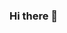 ### Hi there 👋

<!--
**sasa0128/sasa0128** is a ✨ _special_ ✨ repository because its `README.md` (this file) appears on your GitHub profile.

Here are some ideas to get you started:

 
- 🌱 I’m currently learning some basic tools for Data Science, I´d love to mix this knowledege with all my fnancial and business background to becoming a Business Scientist and take the companies that I work for to the next level




